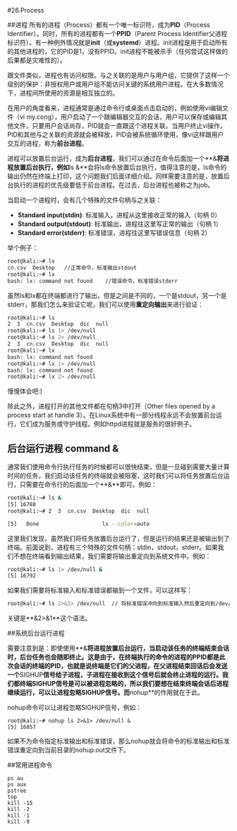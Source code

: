 #26.Process

##进程
所有的进程（Process）都有一个唯一标识符，成为**PID**（Process Identifier）。同时，所有的进程都有一个**PPID**（Parent Process Identifier父进程标识符）。有一种例外情况就是**init**（或**systemd**）进程。init进程是用于启动所有的其他进程的，它的PID是1，没有PPID。init进程不能被杀手（任何尝试这样做的后果都是灾难性的）。

跟文件类似，进程也有访问权限。与之关联的是用户与用户组，它提供了这样一个级别的保护：非授权用户或用户组不能访问关键的系统用户进程。在大多数情况下，进程间所使用的资源是相互独立的。

在用户的角度看来，进程通常是通过命令行或桌面点击启动的，例如使用vi编辑文件（vi my.cong），用户启动了一个跟编辑器交互的会话，用户可以保存或编辑其他文件，只要用户会话尚存，PID就会一直跟这个进程关联。当用户终止vi操作，PID和其他与之关联的资源就会被释放，PID会被系统循环使用，像vi这样跟用户交互的进程，称为**前台进程**。

进程可以放置后台运行，成为**后台进程**，我们可以通过在命令后面加一个**&**将进程放置后台执行，例如**ls &**会将ls命令放置后台执行，值得注意的是，ls命令的输出仍然在终端上打印，这个问题我们后面详细介绍。同样需要注意的是，放置后台执行的进程的优先级要低于前台进程。在过去，后台进程也被称之为job。

当启动一个进程时，会有几个特殊的文件句柄与之关联：

* **Standard input(stdin)**: 标准输入，进程从这里接收正常的输入（句柄 0）
* **Standard output(stdout)**: 标准输出，进程往这里写正常的输出（句柄 1）
* **Standard error(stderr)**: 标准错误，进程往这里写错误信息（句柄 2）

举个例子：

```bash
root@kali:~# ls   
cn.csv  Desktop   //正常命令，标准输出stdout
root@kali:~# lx
bash: lx: command not found    //错误命令，标准错误stderr
```
虽然ls和lx都在终端都进行了输出，但是之间是不同的，一个是stdout，另一个是stderr，那我们怎么来验证它呢，我们可以使用**重定向输出**来进行验证：

```bash
root@kali:~# ls
2  3  cn.csv  Desktop  dic  null
root@kali:~# ls 1> /dev/null
root@kali:~# ls 2> /dev/null
2  3  cn.csv  Desktop  dic  null
root@kali:~# lx
bash: lx: command not found
root@kali:~# lx 1> /dev/null
bash: lx: command not found
root@kali:~# lx 2> /dev/null
```

慢慢体会吧:)

除此之外，进程打开的其他文件都在句柄3中打开（Other files opened by a process start at handle 3）。在Linux系统中有一部分线程永远不会放置前台运行，它们成为服务或守护线程。例如httpd进程就是服务的很好例子。


## 后台运行进程 command & 

通常我们使用命令行执行任务的时候都可以很快结束，但是一旦碰到需要大量计算时间的任务，我们启动该任务的终端就会被阻塞，这时我们可以将任务放置后台运行，只需要在命令行的后面加一个**&**即可。例如：

```bash
root@kali:~# ls &
[5] 16788
root@kali:~# 2  3  cn.csv  Desktop  dic  null

[5]   Done                    ls --color=auto
```

这里我们发现，虽然我们将任务放置后台运行了，但是运行的结果还是被输出到了终端。前面说到，进程有三个特殊的文件句柄：stdin，stdout，stderr。如果我们不想在终端看到输出结果，我们需要将输出重定向到系统文件中。例如：

```bash
root@kali:~# ls 1> /dev/null &
[5] 16792
```
如果我们需要将标准输入和标准错误都输到一个文件，可以这样写：

```bash
root@kali:~# ls 2>&1> /dev/null  // 将标准错误冲向到标准输入然后重定向到/dev/null中
```

关键是**&2>&1**这个语法。

##系统后台运行进程

需要注意到是：即使使用**&**将进程放置后台运行，当启动该任务的终端结束会话时，后台任务也会随即终止。这是由于，在终端执行的命令的进程的PPID都是此次会话的终端的PID，也就是说终端是它们的父进程，在父进程结束回话后会发送一个**SIGHUP**信号给子进程，子进程在接收到这个信号后就会终止进程的运行。我们都终端SIGHUP信号是可以被进程忽略的，所以我们要想在结束终端会话后进程继续运行，可以让进程忽略SIGHUP信号。而**nohup**的作用就在于此。

nohup命令可以让进程忽略SIGHUP信号，例如：
```
root@kali:~# nohup ls 2>&1> /dev/null &
[5] 16857
```
如果不为命令指定标准输出和标准错误，那么nohup就会将命令的标准输出和标准错误重定向到当前目录的nohup.out文件下。


##常用进程命令

```
ps au
ps aux
pstree
top
kill -15
kill -2
kill -1
kill -9
```
